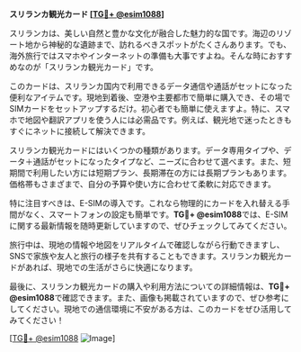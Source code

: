 **スリランカ観光カード [[TG💪+ @esim1088](https://t.me/s/esim1088)]**

スリランカは、美しい自然と豊かな文化が融合した魅力的な国です。海辺のリゾート地から神秘的な遺跡まで、訪れるべきスポットがたくさんあります。でも、海外旅行ではスマホやインターネットの準備も大事ですよね。そんな時におすすめなのが「スリランカ観光カード」です。

このカードは、スリランカ国内で利用できるデータ通信や通話がセットになった便利なアイテムです。現地到着後、空港や主要都市で簡単に購入でき、その場でSIMカードをセットアップするだけ。初心者でも簡単に使えますよ。特に、スマホで地図や翻訳アプリを使う人には必需品です。例えば、観光地で迷ったときもすぐにネットに接続して解決できます。

スリランカ観光カードにはいくつかの種類があります。データ専用タイプや、データ＋通話がセットになったタイプなど、ニーズに合わせて選べます。また、短期間で利用したい方には短期プラン、長期滞在の方には長期プランもあります。価格帯もさまざまで、自分の予算や使い方に合わせて柔軟に対応できます。

特に注目すべきは、E-SIMの導入です。これなら物理的にカードを入れ替える手間がなく、スマートフォンの設定も簡単です。**TG💪+ @esim1088**では、E-SIMに関する最新情報を随時更新していますので、ぜひチェックしてみてください。

旅行中は、現地の情報や地図をリアルタイムで確認しながら行動できますし、SNSで家族や友人と旅行の様子を共有することもできます。スリランカ観光カードがあれば、現地での生活がさらに快適になります。

最後に、スリランカ観光カードの購入や利用方法についての詳細情報は、**TG💪+ @esim1088**で確認できます。また、画像も掲載されていますので、ぜひ参考にしてください。現地での通信環境に不安がある方は、このカードをぜひ活用してみてください！

[[TG💪+ @esim1088](https://t.me/s/esim1088) ![Image](https://i.postimg.cc/Y0z9fWf4/image.png)]